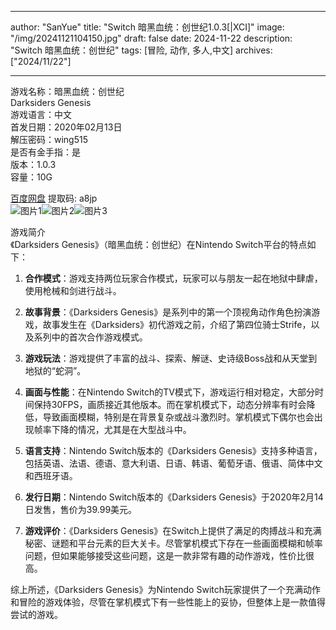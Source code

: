 
---
author: "SanYue"
title: "Switch 暗黑血统：创世纪1.0.3[|XCI]"
image: "/img/20241121104150.jpg"
draft: false
date: 2024-11-22
description: "Switch 暗黑血统：创世纪"
tags: [冒险, 动作, 多人,中文]
archives: ["2024/11/22"]

---

游戏名称：暗黑血统：创世纪   
Darksiders Genesis    
游戏语言：中文  
首发日期：2020年02月13日  
解压密码：wing515  
是否有金手指：是  
版本：1.0.3   
容量：10G

[百度网盘](https://pan.baidu.com/s/1CuiqVyXn7XX63WOrRWeJiA) 提取码: a8jp  
![图片1](/img/ee05ba.jpg)![图片2](/img/faeac8.jpg)![图片3](/img/067bfe.jpg)  

游戏简介  
《Darksiders Genesis》（暗黑血统：创世纪）在Nintendo Switch平台的特点如下：

1. **合作模式**：游戏支持两位玩家合作模式，玩家可以与朋友一起在地狱中肆虐，使用枪械和剑进行战斗。

2. **故事背景**：《Darksiders Genesis》是系列中的第一个顶视角动作角色扮演游戏，故事发生在《Darksiders》初代游戏之前，介绍了第四位骑士Strife，以及系列中的首次合作游戏模式。

3. **游戏玩法**：游戏提供了丰富的战斗、探索、解谜、史诗级Boss战和从天堂到地狱的“蛇洞”。

4. **画面与性能**：在Nintendo Switch的TV模式下，游戏运行相对稳定，大部分时间保持30FPS，画质接近其他版本。而在掌机模式下，动态分辨率有时会降低，导致画面模糊，特别是在背景复杂或战斗激烈时。掌机模式下偶尔也会出现帧率下降的情况，尤其是在大型战斗中。

5. **语言支持**：Nintendo Switch版本的《Darksiders Genesis》支持多种语言，包括英语、法语、德语、意大利语、日语、韩语、葡萄牙语、俄语、简体中文和西班牙语。

6. **发行日期**：Nintendo Switch版本的《Darksiders Genesis》于2020年2月14日发售，售价为39.99美元。

7. **游戏评价**：《Darksiders Genesis》在Switch上提供了满足的肉搏战斗和充满秘密、谜题和平台元素的巨大关卡。尽管掌机模式下存在一些画面模糊和帧率问题，但如果能够接受这些问题，这是一款非常有趣的动作游戏，性价比很高。

综上所述，《Darksiders Genesis》为Nintendo Switch玩家提供了一个充满动作和冒险的游戏体验，尽管在掌机模式下有一些性能上的妥协，但整体上是一款值得尝试的游戏。
